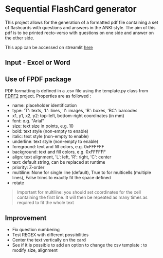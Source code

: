 # Sequential FlashCard generator

This project allows for the generation of a formatted pdf file
containing a set of flashcards with questions and answers in the
ANKI style. The aim of this pdf is to be printed recto-verso with
questions on one side and answer on the other side.

This app can be accessed on streamlit [here](https://cartes-pdf.streamlit.app/)

## Input - Excel or Word


## Use of FPDF package

PDF formatting is defined in a .csv file using the template.py class from
[FDPF2](https://github.com/py-pdf/fpdf2/tree/master) project.
Properties are as followed :

* name: placeholder identification
* type: 'T': texts, 'L': lines, 'I': images, 'B': boxes, 'BC': barcodes 
* x1, y1, x2, y2: top-left, bottom-right coordinates (in mm)
* font: e.g. "Arial"
* size: text size in points, e.g. 10 
* bold: text style (non-empty to enable)
* italic: text style (non-empty to enable)
* underline: text style (non-empty to enable)
* foreground: text and fill colors, e.g. 0xFFFFFF
* background: text and fill colors, e.g. 0xFFFFFF
* align: text alignment, 'L': left, 'R': right, 'C': center
* text: default string, can be replaced at runtime
* priority: Z-order
* multiline: None for single line (default), True to for multicells (multiple lines), False trims to exactly fit the space defined
* rotate
> Important for multiline: you should set coordinates for the cell containing the first line. It will then be repeated as 
> many times as required to fit the whole text

## Improvement

* Fix question numbering
* Test REGEX with different possibilities
* Center the text vertically on the card
* See if it is possible to add an option to change the csv template : to modify size, alignment